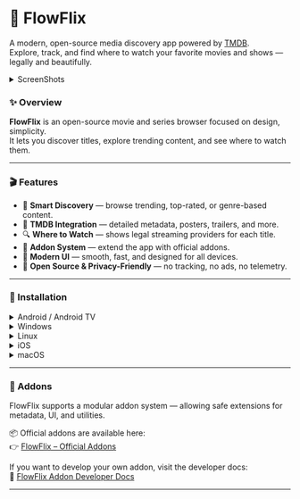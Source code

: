 # 🌊 FlowFlix

A modern, open-source media discovery app powered by [TMDB](https://www.themoviedb.org).  
Explore, track, and find where to watch your favorite movies and shows — legally and beautifully.

<details>
 <summary>ScreenShots</summary>
 Comming Soon
</details>

### ✨ Overview

**FlowFlix** is an open-source movie and series browser focused on design, simplicity.  
It lets you discover titles, explore trending content, and see where to watch them.

---

### 🎬 Features

- 🧠 **Smart Discovery** — browse trending, top-rated, or genre-based content.  
- 🎥 **TMDB Integration** — detailed metadata, posters, trailers, and more.  
- 🔍 **Where to Watch** — shows legal streaming providers for each title.  
- 🧩 **Addon System** — extend the app with official addons.  
- 🎨 **Modern UI** — smooth, fast, and designed for all devices.  
- 🖤 **Open Source & Privacy-Friendly** — no tracking, no ads, no telemetry.

---

### 🚀 Installation

<details>
  <summary>Android / Android TV</summary>

1. Download the FlowFlix.apk from [Releases](https://github.com/FlowFlix/FlowFlix/releases)  
2. Install the downloaded APK.  
3. Run and enjoy.

</details>

<details>
  <summary>Windows</summary>

1. Download the FlowFlix.exe installer from [Releases](https://github.com/FlowFlix/FlowFlix/releases)  
2. Run the .exe file.  
3. Follow the installation wizard.  
4. Run and enjoy.

</details>

<details>
  <summary>Linux</summary>

1. Download the FlowFlix.AppImage from [Releases](https://github.com/FlowFlix/FlowFlix/releases)  
2. Make it executable: `chmod +x FlowFlix.AppImage`  
3. Run the application: `./FlowFlix.AppImage`  
4. Run and enjoy.

</details>

<details>
  <summary>iOS</summary>

1. Download the FlowFlix.ipa file from [Releases](https://github.com/FlowFlix/FlowFlix/releases) 
2. Install the app on your iPhone using sideloading, for example: 
- [AltStore](https://altstore.io/) 
- [UseScarlet](https://usescarlet.com/) 

  (DONT ASK US HOW TO SIDELOAD APP YOU HAVE A LOT OF TUTORIALS ON YOUTUBE) 
3. Run and enjoy.

</details>

<details>
  <summary>macOS</summary>

1. Download the FlowFlix_macos.zip file from [Releases](https://github.com/FlowFlix/FlowFlix/releases)  
2. Unzip the file.  
3. Launch the app by double-clicking FlowFlix.app

</details>

---

### 🧩 Addons

FlowFlix supports a modular addon system — allowing safe extensions for metadata, UI, and utilities.

📦 Official addons are available here:  
👉 [FlowFlix – Official Addons](https://github.com/FlowFlix/FlowFlix-Official_addons)

If you want to develop your own addon, visit the developer docs:  
📘 [FlowFlix Addon Developer Docs](https://github.com/FlowFlix/FlowFlix-Addon_docs)

---
